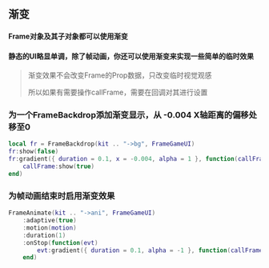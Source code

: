 ## 渐变

#### Frame对象及其子对象都可以使用渐变

#### 静态的UI略显单调，除了帧动画，你还可以使用渐变来实现一些简单的临时效果

> 渐变效果不会改变Frame的Prop数据，只改变临时视觉观感
>
> 所以如果有需要操作callFrame，需要在回调对其进行设置

### 为一个FrameBackdrop添加渐变显示，从 -0.004 X轴距离的偏移处移至0

```lua
local fr = FrameBackdrop(kit .. "->bg", FrameGameUI)
fr:show(false)
fr:gradient({ duration = 0.1, x = -0.004, alpha = 1 }, function(callFrame)
    callFrame:show(true)
end)
```

### 为帧动画结束时启用渐变效果

```lua
FrameAnimate(kit .. "->ani", FrameGameUI)
    :adaptive(true)
    :motion(motion)
    :duration(1)
    :onStop(function(evt) 
        evt:gradient({ duration = 0.1, alpha = -1 }, function(callFrame) callFrame:show(false) end) 
    end)
```
